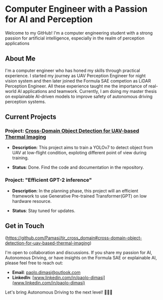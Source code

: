 # Computer Engineer with a Passion for AI and Perception

Welcome to my GitHub! I'm a computer engineering student with a strong passion for artificial intelligence, especially in the realm of perception applications

## About Me

I'm a computer engineer who has honed my skills through practical experience. I started my journey as UAV Perception Engineer for  night vision system and then later joined the Formula SAE competion as LiDAR Perception Engineer. All these experience taught me the importance of real-world  AI applications and teamwork. Currently, I am doing my master thesis on  explainable AI-driven  models to improve safety of autonomous driving perception systems.

## Current Projects

### Project: [Cross-Domain Object Detection for UAV-based Thermal Imaging](https://github.com/Pamasi/tir_cross_domain#cross-domain-object-detection-for-uav-based-thermal-imaging)
- **Description**: This project aims to train a YOLOv7 to detect object from UAV at low-flight condition, exploting different point of view during training.

- **Status**: Done. Find the code and documentation in the repository.

### Project: "Efficient GPT-2 inference"

- **Description**: In the planning phase, this project will an efficient framework to use Generative Pre-trained Transformer(GPT) on low hardware resource.

- **Status**: Stay tuned for updates.

## Get in Touch
(https://github.com/Pamasi/tir_cross_domain#cross-domain-object-detection-for-uav-based-thermal-imaging)

I'm open to collaboration and discussions. If you share my passion for AI, Autonomous Driving, or have insights on the Formula SAE or explainable AI, please feel free to reach out:

- **Email**: [paolo.dimasi@outlook.com](mailto:paolo.dimasi@outlook.com)
- **LinkedIn**: [www.linkedin.com/in/paolo-dimasi](www.linkedin.com/in/paolo-dimasi)

Let's bring Autonomous Driving to the next level! 🚗🤖🌟

